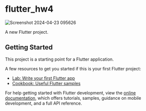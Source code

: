 # flutter_hw4
![Screenshot 2024-04-23 095626](https://github.com/nuraisxx/flutter_hw4/assets/144226071/d673bf75-31b0-4d2a-9690-d9e077e587bb)

A new Flutter project.

## Getting Started

This project is a starting point for a Flutter application.

A few resources to get you started if this is your first Flutter project:

- [Lab: Write your first Flutter app](https://docs.flutter.dev/get-started/codelab)
- [Cookbook: Useful Flutter samples](https://docs.flutter.dev/cookbook)

For help getting started with Flutter development, view the
[online documentation](https://docs.flutter.dev/), which offers tutorials,
samples, guidance on mobile development, and a full API reference.
